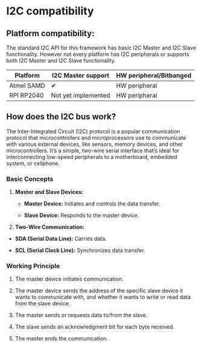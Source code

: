 # I2C compatibility

## Platform compatibility:

The standard I2C API for this framework has basic I2C Master and I2C Slave functionality. However not every platform has I2C peripherals or supports both I2C Master and I2C Slave functionality.

| Platform   | I2C Master support  | HW peripheral/Bitbanged |
| ---------- | ------------------- | ----------------------- |
| Atmel SAMD | ✔                   | HW peripheral           |
| RPI RP2040 | Not yet implemented | HW peripheral           |

## How does the I2C bus work?

The Inter-Integrated Circuit (I2C) protocol is a popular communication protocol that microcontrollers and microprocessors use to communicate with various external devices, like sensors, memory devices, and other microcontrollers. It’s a simple, two-wire serial interface that’s ideal for interconnecting low-speed peripherals to a motherboard, embedded system, or cellphone.

### Basic Concepts

1. **Master and Slave Devices:**
   
   - **Master Device:** Initiates and controls the data transfer.
   
   - **Slave Device:** Responds to the master device.

2. **Two-Wire Communication:**

- **SDA (Serial Data Line):** Carries data.

- **SCL (Serial Clock Line):** Synchronizes data transfer.

### Working Principle

1. The master device initiates communication.

2. The master device sends the address of the specific slave device it wants to communicate with, and whether it wants to write or read data from the slave device. 

3. The master sends or requests data to/from the slave.

4. The slave sends an acknowledgment bit for each byte received.

5. The master ends the communication. 
   
